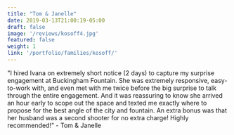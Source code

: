 ```yaml
---
title: "Tom & Janelle"
date: 2019-03-13T21:00:19-05:00
draft: false
image: '/reviews/kosoff4.jpg'
featured: false
weight: 1
link: '/portfolio/families/kosoff/'
---
```


"I hired Ivana on extremely short notice (2 days) to capture my surprise engagement at Buckingham Fountain. She was extremely responsive, easy-to-work with, and even met with me twice before the big surprise to talk through the entire engagement. And it was reassuring to know she arrived an hour early to scope out the space and texted me exactly where to propose for the best angle of the city and fountain. An extra bonus was that her husband was a second shooter for no extra charge! Highly recommended!" - Tom & Janelle